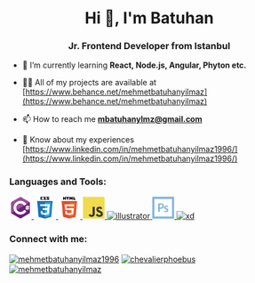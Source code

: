 <h1 align="center">Hi 👋, I'm Batuhan</h1>
<h3 align="center">Jr. Frontend Developer from Istanbul</h3>

- 🌱 I’m currently learning **React, Node.js, Angular, Phyton etc.**

- 👨‍💻 All of my projects are available at [https://www.behance.net/mehmetbatuhanyilmaz](https://www.behance.net/mehmetbatuhanyilmaz)

- 📫 How to reach me **mbatuhanylmz@gmail.com**

- 📄 Know about my experiences [https://www.linkedin.com/in/mehmetbatuhanyilmaz1996/](https://www.linkedin.com/in/mehmetbatuhanyilmaz1996/)


<h3 align="left">Languages and Tools:</h3>
<p align="left"> <a href="https://www.w3schools.com/cs/" target="_blank"> <img src="https://raw.githubusercontent.com/devicons/devicon/master/icons/csharp/csharp-original.svg" alt="csharp" width="40" height="40"/> </a> <a href="https://www.w3schools.com/css/" target="_blank"> <img src="https://raw.githubusercontent.com/devicons/devicon/master/icons/css3/css3-original-wordmark.svg" alt="css3" width="40" height="40"/> </a> <a href="https://www.w3.org/html/" target="_blank"> <img src="https://raw.githubusercontent.com/devicons/devicon/master/icons/html5/html5-original-wordmark.svg" alt="html5" width="40" height="40"/> </a> <a href="https://developer.mozilla.org/en-US/docs/Web/JavaScript" target="_blank"> <img src="https://raw.githubusercontent.com/devicons/devicon/master/icons/javascript/javascript-original.svg" alt="javascript" width="40" height="40"/> </a><a href="https://www.adobe.com/in/products/illustrator.html" target="_blank"> <img src="https://www.vectorlogo.zone/logos/adobe_illustrator/adobe_illustrator-icon.svg" alt="illustrator" width="40" height="40"/> </a> <a href="https://www.photoshop.com/en" target="_blank"> <img src="https://raw.githubusercontent.com/devicons/devicon/master/icons/photoshop/photoshop-line.svg" alt="photoshop" width="40" height="40"/> </a> <a href="https://www.adobe.com/products/xd.html" target="_blank"> <img src="https://cdn.worldvectorlogo.com/logos/adobe-xd.svg" alt="xd" width="40" height="40"/> </a> </p>

<h3 align="left">Connect with me:</h3>
<p align="left">
<a href="https://linkedin.com/in/mehmetbatuhanyilmaz1996" target="blank"><img align="center" src="https://raw.githubusercontent.com/rahuldkjain/github-profile-readme-generator/master/src/images/icons/Social/linked-in-alt.svg" alt="mehmetbatuhanyilmaz1996" height="30" width="40" /></a>
<a href="https://instagram.com/chevalierphoebus" target="blank"><img align="center" src="https://raw.githubusercontent.com/rahuldkjain/github-profile-readme-generator/master/src/images/icons/Social/instagram.svg" alt="chevalierphoebus" height="30" width="40" /></a>
<a href="https://www.behance.net/mehmetbatuhanyilmaz" target="blank"><img align="center" src="https://raw.githubusercontent.com/rahuldkjain/github-profile-readme-generator/master/src/images/icons/Social/behance.svg" alt="mehmetbatuhanyilmaz" height="30" width="40" /></a>
</p>
